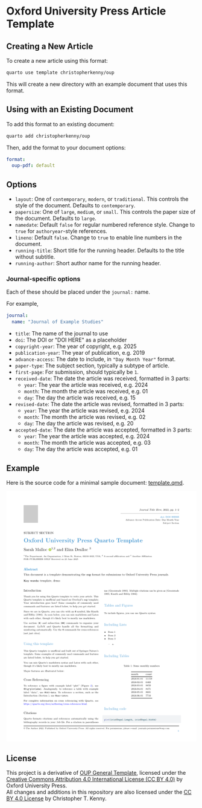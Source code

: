 
# Oxford University Press Article Template

## Creating a New Article

To create a new article using this format:

```bash
quarto use template christopherkenny/oup
```

This will create a new directory with an example document that uses this format.

## Using with an Existing Document

To add this format to an existing document:

```bash
quarto add christopherkenny/oup
```

Then, add the format to your document options:

```yaml
format:
  oup-pdf: default
```    

## Options

- `layout`: One of `contemporary`, `modern`, or `traditional`. This controls the style of the document. Defaults to `contemporary`.
- `papersize`: One of `large`, `medium`, or `small`. This controls the paper size of the document. Defaults to `large`.
- `namedate`: Default `false` for regular numbered reference style. Change to `true` for `authoryear`-style references.
- `lineno`: Default `false`. Change to `true` to enable line numbers in the document.
- `running-title`: Short title for the running header. Defaults to the title without subtitle.
- `running-author`: Short author name for the running header.

### Journal-specific options

Each of these should be placed under the `journal:` name.

For example,

```yaml
journal:
  name: "Journal of Example Studies"
```

- `title`: The name of the journal to use
- `doi`: The DOI or "DOI HERE" as a placeholder
- `copyright-year`: The year of copyright, e.g. 2025
- `publication-year`: The year of publication, e.g. 2019
- `advance-access`: The date to include, in `"Day Month Year"` format.
- `paper-type`: The subject section, typically a subtype of article.
- `first-page`: For submission, should typically be `1`.
- `received-date`: The date the article was received, formatted in 3 parts:
  - `year`: The year the article was received, e.g. 2024
  - `month`: The month the article was received, e.g. 01
  - `day`: The day the article was received, e.g. 15
- `revised-date`: The date the article was revised, formatted in 3 parts:
  - `year`: The year the article was revised, e.g. 2024
  - `month`: The month the article was revised, e.g. 02
  - `day`: The day the article was revised, e.g. 20
- `accepted-date`: The date the article was accepted, formatted in 3 parts:
  - `year`: The year the article was accepted, e.g. 2024
  - `month`: The month the article was accepted, e.g. 03
  - `day`: The day the article was accepted, e.g. 01

## Example

Here is the source code for a minimal sample document: [template.qmd](template.qmd).

<!-- pdftools::pdf_convert('template.pdf',pages = 1)  -->
![[template.qmd](template.qmd)](template_1.png)

## License

This project is a derivative of [OUP General Template](https://www.overleaf.com/latex/templates/oup-general-template/ybpypwncdxyb), licensed under the [Creative Commons Attribution 4.0 International License (CC BY 4.0)](https://creativecommons.org/licenses/by/4.0/) by Oxford University Press.  
All changes and additions in this repository are also licensed under the [CC BY 4.0 License](https://creativecommons.org/licenses/by/4.0/) by Christopher T. Kenny.


